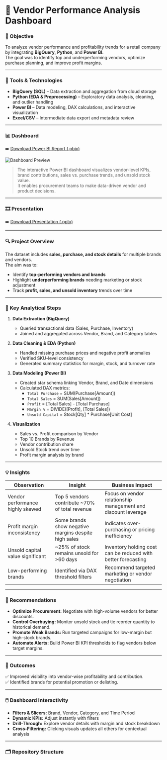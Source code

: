 # 🏬 Vendor Performance Analysis Dashboard

### 🎯 Objective
To analyze vendor performance and profitability trends for a retail company by integrating **BigQuery**, **Python**, and **Power BI**.  
The goal was to identify top and underperforming vendors, optimize purchase planning, and improve profit margins.

---

### 🧰 Tools & Technologies
- **BigQuery (SQL)** – Data extraction and aggregation from cloud storage  
- **Python (EDA & Preprocessing)** – Exploratory data analysis, cleaning, and outlier handling  
- **Power BI** – Data modeling, DAX calculations, and interactive visualization  
- **Excel/CSV** – Intermediate data export and metadata review  

---

### 📊 Dashboard
 
➡️ [Download Power BI Report (.pbix)](./vendor.pbix)

![Dashboard Preview](./Reports/dashboard_preview.png)

> The interactive Power BI dashboard visualizes vendor-level KPIs, brand contributions, sales vs. purchase trends, and unsold stock value.  
> It enables procurement teams to make data-driven vendor and product decisions.

---

### 🎞️ Presentation

➡️ [Download Presentation (.pptx)](./Vendor_performance.pptx)

---

### 🔍 Project Overview
The dataset includes **sales, purchase, and stock details** for multiple brands and vendors.  
The aim was to:
- Identify **top-performing vendors and brands**  
- Highlight **underperforming brands** needing marketing or stock adjustment  
- Track **profit, sales, and unsold inventory** trends over time  

---

### 🧩 Key Analytical Steps

1. **Data Extraction (BigQuery)**
   - Queried transactional data (Sales, Purchase, Inventory)  
   - Joined and aggregated across Vendor, Brand, and Category tables  

2. **Data Cleaning & EDA (Python)**
   - Handled missing purchase prices and negative profit anomalies  
   - Verified SKU-level consistency  
   - Generated summary statistics for margin, stock, and turnover rate  

3. **Data Modeling (Power BI)**
   - Created star schema linking Vendor, Brand, and Date dimensions  
   - Calculated DAX metrics:
     - `Total Purchase` = SUM(Purchase[Amount])  
     - `Total Sales` = SUM(Sales[Amount])  
     - `Profit` = [Total Sales] - [Total Purchase]  
     - `Margin %` = DIVIDE([Profit], [Total Sales])  
     - `Unsold Capital` = Stock[Qty] * Purchase[Unit Cost]  

4. **Visualization**
   - Sales vs. Profit comparison by Vendor  
   - Top 10 Brands by Revenue  
   - Vendor contribution share  
   - Unsold Stock trend over time  
   - Profit margin analysis by brand  

---

### 💡 Insights

| Observation | Insight | Business Impact |
|--------------|----------|----------------|
| Vendor performance highly skewed | Top 5 vendors contribute ~70% of total revenue | Focus on vendor relationship management and discount leverage |
| Profit margin inconsistency | Some brands show negative margins despite high sales | Indicates over-purchasing or pricing inefficiency |
| Unsold capital value significant | ~25% of stock remains unsold for >60 days | Inventory holding cost can be reduced with better forecasting |
| Low-performing brands | Identified via DAX threshold filters | Recommend targeted marketing or vendor negotiation |

---

### 🧠 Recommendations
- **Optimize Procurement:** Negotiate with high-volume vendors for better discounts.  
- **Control Overbuying:** Monitor unsold stock and tie reorder quantity to historical demand.  
- **Promote Weak Brands:** Run targeted campaigns for low-margin but high-stock brands.  
- **Automate Alerts:** Build Power BI KPI thresholds to flag vendors below target margins.

---

### 🚀 Outcomes
✅ Improved visibility into vendor-wise profitability and contribution.  
✅ Identified brands for potential promotion or delisting.  


---

### 🖱️ Dashboard Interactivity
- **Filters & Slicers:** Brand, Vendor, Category, and Time Period  
- **Dynamic KPIs:** Adjust instantly with filters  
- **Drill-Through:** Explore vendor details with margin and stock breakdown  
- **Cross-Filtering:** Clicking visuals updates all others for contextual analysis  



---

### 🗂️ Repository Structure
